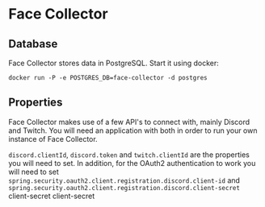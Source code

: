 Face Collector
==============

Database
--------
Face Collector stores data in PostgreSQL. Start it using docker: 

`docker run -P -e POSTGRES_DB=face-collector -d postgres`

Properties
----------
Face Collector makes use of a few API's to connect with, mainly Discord and Twitch. You will need an application with both in order to run your own instance of Face Collector.

`discord.clientId`, `discord.token` and `twitch.clientId` are the properties you will need to set. In addition, for the OAuth2 authentication to work you will need to set `spring.security.oauth2.client.registration.discord.client-id` and `spring.security.oauth2.client.registration.discord.client-secret` 
                                                                                                                                                                                        client-secret
                                                                                                                                                                                        client-secret